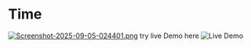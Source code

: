 # Time
[![Screenshot-2025-09-05-024401.png](https://i.postimg.cc/W4FknzCZ/Screenshot-2025-09-05-024401.png)](https://postimg.cc/GBRt3Lc3)
try live Demo here
![Live Demo](https://manar-mohamed348.github.io/Timer/)
